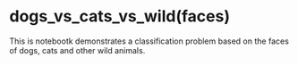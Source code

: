 # dogs_vs_cats_vs_wild(faces)
This is notebootk demonstrates a classification problem based on the faces of dogs, cats and other wild animals.
